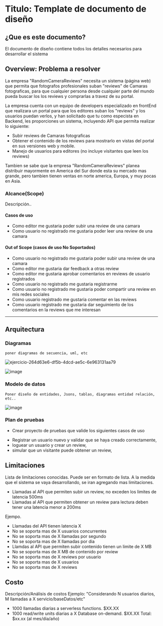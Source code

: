 # Titulo: Template de documento de diseño

## ¿Que es este documento?

El documento de diseño contiene todos los detalles necesarios para desarrollar el sistema

## Overview: Problema a resolver

La empresa "RandomCameraReviews" necesita un sistema (página web) que permita que fotografos profesionales suban "reviews" de Camaras fotograficas, para que cualquier persona desde cualquier parte del mundo pueda buscar los los reviews y comprarlas a travez de su portal.

La empresa cuenta con un equipo de developers especializado en frontEnd que realizara un portal para que los editores suban los "reviews" y los usuarios puedan verlos, y han solicitado que tu como especista en Backend, les proporciones un sistema, incluyendo API que permita  realizar lo siguiente:

* Subir reviews de Camaras fotograficas
* Obtener el contenido de los reviews para mostrarlo en vistas del portal en sus versiones web y mobile.
* Manejo de usuarios para editores (no incluye visitantes que leen los reviews)

Tambien se sabe que la empresa "RandomCameraReviews" planea distribuir mayormente en America del Sur donde esta su mercado mas grande, pero tambien tienen ventas en norte america, Europa, y muy pocas en Asia.


### Alcance(Scope)

Descripción..

#### Casos de uso

* Como editor me gustaria poder subir una review de una camara
* Como usuario no registrado me gustaria poder leer una review de una camara

#### Out of Scope (casos de uso No Soportados)

* Como usuario no registrado me gustaria poder subir una review de una camara
* Como editor me gustaria dar feedback a otras review
* Como editor me gustaria aprobar comentarios en reviews de usuario registrados
* Como usuario no registrado me gustaria registrarme
* Como usuario no registrado me gustaria poder compartir una review en mis redes sociales
* Como usuario registrado me gustaria comentar en las reviews
* Como usuario registrado me gustaria dar seguimiento de los comentarios en la reviews que me interesan

---

## Arquitectura

### Diagramas

    poner diagramas de secuencia, uml, etc

![ejercicio-264d63e6-df5b-4dcd-ae5c-6e963131aa79](https://github.com/andres-brinez/CameraReviews/assets/94869227/114c790c-4032-4ce9-90a4-7b072b9470a7)

![image](https://github.com/andres-brinez/CameraReviews/assets/94869227/fafbcb7d-3b14-4e36-9825-8456b5898f2c)



### Modelo de datos

    Poner diseño de entidades, Jsons, tablas, diagramas entidad relación, etc..

![image](https://github.com/andres-brinez/CameraReviews/assets/94869227/8ac40ee8-00ab-4462-ae9b-5a4d5eb529a8)

### Plan de pruebas

* Crear proyecto de pruebas que valide los siguientes casos de uso 
- Registrar un usuario nuevo y validar que se haya creado correctamente, 
- loguear un usuario y crear un review,
- simular que un visitante puede  obtener un review, 

## Limitaciones

Lista de limitaciones conocidas. Puede ser en formato de lista.
A la medida que el sistema se vaya desarrollando, se iran agregando mas limitaciones.

- Llamadas al API que permiten subir un review, no exceden los limites de latencia 500ms
- Llamadas al API que permiten obtener un review para lectura deben tener una latencia menor a 200ms    

Ejempo.

- Llamadas del API tienen latencia X
- No se soporta mas de X usuarios concurrentes
- No se soporta mas de X llamadas por segundo
- No se soporta mas de X llamadas por dia
- Llamdas al API que permiten subir contenido tienen un limite de X MB
- No se soporta mas de X MB de contenido por review
- No se soporta mas de X reviews por usuario
- No se soporta mas de X usuarios
- No se soporta mas de X reviews


## Costo

Descripción/Análisis de costos
Ejemplo:
"Considerando N usuarios diarios, M llamadas a X servicio/baseDatos/etc"

- 1000 llamadas diarias a serverless functions. $XX.XX
- 1000 read/write units diarias a X Database on-demand. $XX.XX
  Total: $xx.xx (al mes/dia/año)
